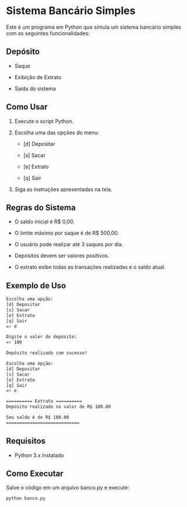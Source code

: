 # Sistema Bancário Simples

Este é um programa em Python que simula um sistema bancário simples com as seguintes funcionalidades:

## Depósito

* Saque

* Exibição de Extrato

* Saída do sistema

## Como Usar

1. Execute o script Python.

2. Escolha uma das opções do menu:

    * [d] Depositar

    * [s] Sacar

    * [e] Extrato

    * [q] Sair

3. Siga as instruções apresentadas na tela.

## Regras do Sistema

* O saldo inicial é R$ 0,00.

* O limite máximo por saque é de R$ 500,00.

* O usuário pode realizar até 3 saques por dia.

* Depósitos devem ser valores positivos.

* O extrato exibe todas as transações realizadas e o saldo atual.

## Exemplo de Uso

```bash
Escolha uma opção:
[d] Depositar
[s] Sacar
[e] Extrato
[q] Sair
=> d

Digite o valor do depósito:
=> 100

Depósito realizado com sucesso!

Escolha uma opção:
[d] Depositar
[s] Sacar
[e] Extrato
[q] Sair
=> e

========== Extrato ==========
Depósito realizado no valor de R$ 100.00

Seu saldo é de R$ 100.00
============================
```
## Requisitos

* Python 3.x instalado

## Como Executar

Salve o código em um arquivo banco.py e execute:
```bash
python banco.py
```


